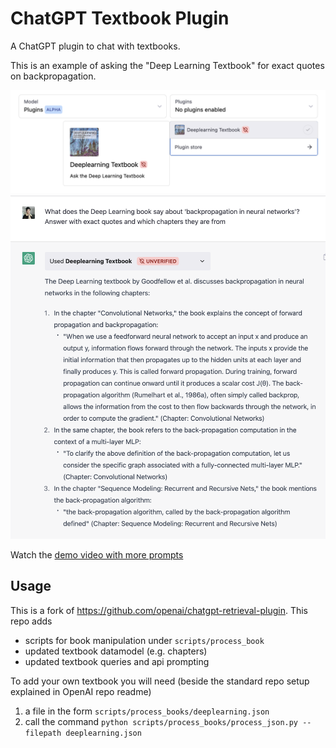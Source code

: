 # ChatGPT Textbook Plugin

A ChatGPT plugin to chat with textbooks. 

This is an example of asking the "Deep Learning Textbook" for exact quotes on backpropagation.

![](./demo1.png)
![](./demo2.png)

Watch the [demo video with more prompts](https://www.loom.com/share/d1705c068a2141c5934d25211477d21a) 

## Usage

This is a fork of https://github.com/openai/chatgpt-retrieval-plugin. This repo adds

- scripts for book manipulation under `scripts/process_book`
- updated textbook datamodel (e.g. chapters)
- updated textbook queries and api prompting 

To add your own textbook you will need (beside the standard repo setup explained in OpenAI repo readme)
1. a file in the form `scripts/process_books/deeplearning.json` 
2. call the command `python scripts/process_books/process_json.py --filepath deeplearning.json`


